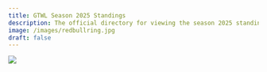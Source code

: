 ```yaml
---
title: GTWL Season 2025 Standings
description: The official directory for viewing the season 2025 standings
image: /images/redbullring.jpg
draft: false
---
```

![](/images/gtwcseason3.png)
